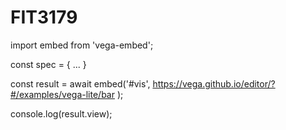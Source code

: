 # FIT3179
import embed from 'vega-embed';

const spec = {
  ...
}

const result = await embed('#vis', https://vega.github.io/editor/?#/examples/vega-lite/bar
);

console.log(result.view);
